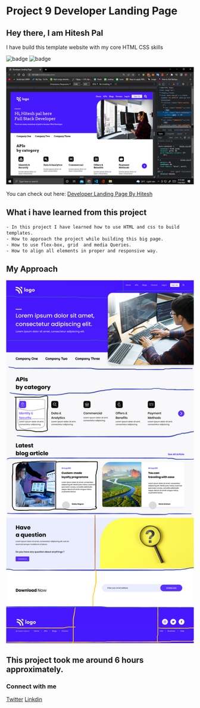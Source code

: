 # Project 9 Developer Landing Page

## Hey there, I am Hitesh Pal

I have build this template website with my core HTML CSS skills


![badge](https://img.shields.io/badge/Project9-Developer%20Page-yellowgreen)
![badge](https://img.shields.io/badge/HTML-CSS-green)

![image](./images/created.png)

You can check out here: [Developer Landing Page By Hitesh](https://hitesh-developer-landing-page.netlify.app/)



## What i have learned from this project

    - In this project I have learned how to use HTML and css to build templates.
    - How to approach the project while building this big page.
    - How to use flex-box, grid  and media Queries.
    - How to align all elements in proper and responsive way.

## My Approach

![image](./images/approach.png)

## This project took me around 6 hours approximately.

### Connect with me 
[Twitter](https://twitter.com/HiteshP25522550) 
[Linkdin](https://www.linkedin.com/in/hitesh-pal-8379011ab/)
